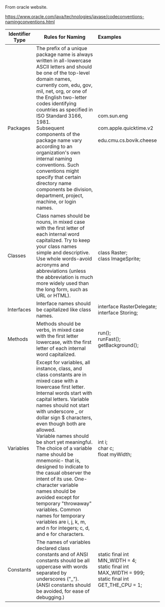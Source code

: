 From oracle website.

https://www.oracle.com/java/technologies/javase/codeconventions-namingconventions.html

| Identifier Type | Rules for Naming                                                                                                                                                                                                                                                                                                                                                                                                                                                                                                                                                                                                                                         | 	Examples                                                                                                 |
|-----------------|----------------------------------------------------------------------------------------------------------------------------------------------------------------------------------------------------------------------------------------------------------------------------------------------------------------------------------------------------------------------------------------------------------------------------------------------------------------------------------------------------------------------------------------------------------------------------------------------------------------------------------------------------------|:----------------------------------------------------------------------------------------------------------|
| Packages        | The prefix of a unique package name is always written in all-lowercase ASCII letters and should be one of the top-level domain names, currently com, edu, gov, mil, net, org, or one of the English two-letter codes identifying countries as specified in ISO Standard 3166, 1981.<br>Subsequent components of the package name vary according to an organization's own internal naming conventions. Such conventions might specify that certain directory name components be division, department, project, machine, or login names.                                                                                                                   | com.sun.eng<br><br>com.apple.quicktime.v2<br><br>edu.cmu.cs.bovik.cheese                                  |
| Classes         | 	Class names should be nouns, in mixed case with the first letter of each internal word capitalized. Try to keep your class names simple and descriptive. Use whole words-avoid acronyms and abbreviations (unless the abbreviation is much more widely used than the long form, such as URL or HTML).                                                                                                                                                                                                                                                                                                                                                   | 	class Raster;<br>class ImageSprite;                                                                      |
| Interfaces      | 	Interface names should be capitalized like class names.                                                                                                                                                                                                                                                                                                                                                                                                                                                                                                                                                                                                 | interface RasterDelegate;<br>interface Storing;                                                           |
| Methods         | 	Methods should be verbs, in mixed case with the first letter lowercase, with the first letter of each internal word capitalized.                                                                                                                                                                                                                                                                                                                                                                                                                                                                                                                        | 	run();<br>runFast();<br>getBackground();                                                                 |
| Variables       | 	Except for variables, all instance, class, and class constants are in mixed case with a lowercase first letter. Internal words start with capital letters. Variable names should not start with underscore _ or dollar sign $ characters, even though both are allowed.<br>Variable names should be short yet meaningful. The choice of a variable name should be mnemonic- that is, designed to indicate to the casual observer the intent of its use. One-character variable names should be avoided except for temporary "throwaway" variables. Common names for temporary variables are i, j, k, m, and n for integers; c, d, and e for characters. | int i;<br>char c;<br>float myWidth;                                                                       |
| Constants       | 	The names of variables declared class constants and of ANSI constants should be all uppercase with words separated by underscores ("_"). (ANSI constants should be avoided, for ease of debugging.)                                                                                                                                                                                                                                                                                                                                                                                                                                                     | static final int MIN_WIDTH = 4;<br>static final int MAX_WIDTH = 999;<br>static final int GET_THE_CPU = 1; |